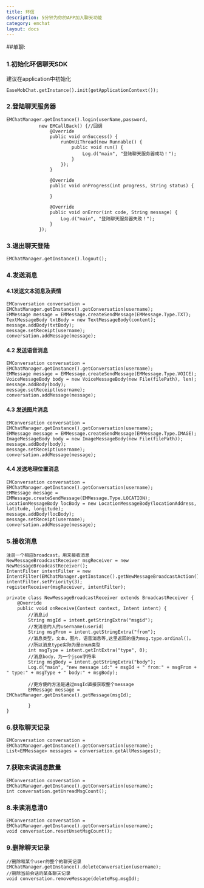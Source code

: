 ```yaml
---
title: 环信
description: 5分钟为你的APP加入聊天功能
category: emchat
layout: docs
---
```


##单聊:

### 1.初始化环信聊天SDK
建议在application中初始化

	EaseMobChat.getInstance().init(getApplicationContext());

### 2.登陆聊天服务器
    EMChatManager.getInstance().login(userName,password,
				new EMCallBack() {//回调
					@Override
					public void onSuccess() {
						runOnUiThread(new Runnable() {
							public void run() {
								Log.d("main", "登陆聊天服务器成功！");
							}
						});
					}

					@Override
					public void onProgress(int progress, String status) {

					}

					@Override
					public void onError(int code, String message) {
						Log.d("main", "登陆聊天服务器失败！");
					}
				});

### 3.退出聊天登陆
	EMChatManager.getInstance().logout();

### 4.发送消息 ###

#### 4.1发送文本消息及表情 ####


	EMConversation conversation = EMChatManager.getInstance().getConversation(username);
 	EMMessage message = EMMessage.createSendMessage(EMMessage.Type.TXT);
    TextMessageBody txtBody = new TextMessageBody(content);
    message.addBody(txtBody);
	message.setReceipt(username);
	conversation.addMessage(message);


#### 4.2 发送语音消息 ####

	EMConversation conversation = EMChatManager.getInstance().getConversation(username);
	EMMessage message = EMMessage.createSendMessage(EMMessage.Type.VOICE);
	VoiceMessageBody body = new VoiceMessageBody(new File(filePath), len);
    message.addBody(body);
	message.setReceipt(username);
	conversation.addMessage(message);


#### 4.3 发送图片消息 ####

	EMConversation conversation = EMChatManager.getInstance().getConversation(username);
	EMMessage message = EMMessage.createSendMessage(EMMessage.Type.IMAGE);
	ImageMessageBody body = new ImageMessageBody(new File(filePath));
    message.addBody(body);
	message.setReceipt(username);
	conversation.addMessage(message);


#### 4.4 发送地理位置消息 ####

	EMConversation conversation = EMChatManager.getInstance().getConversation(username);
	EMMessage message = EMMessage.createSendMessage(EMMessage.Type.LOCATION);
    LocationMessageBody locBody = new LocationMessageBody(locationAddress, latitude, longitude);
    message.addBody(locBody);
	message.setReceipt(username);
    conversation.addMessage(message);

### 5.接收消息 ###
	注册一个相应broadcast，用来接收消息
	NewMessageBroadcastReceiver msgReceiver = new NewMessageBroadcastReceiver();
	IntentFilter intentFilter = new IntentFilter(EMChatManager.getInstance().getNewMessageBroadcastAction());
    intentFilter.setPriority(3);
    registerReceiver(msgReceiver, intentFilter);
	
	private class NewMessageBroadcastReceiver extends BroadcastReceiver {
        @Override
        public void onReceive(Context context, Intent intent) {
            //消息id
			String msgId = intent.getStringExtra("msgid");
			//发消息的人的username(userid)
			String msgFrom = intent.getStringExtra("from");
			//消息类型，文本，图片，语音消息等,这里返回的值为msg.type.ordinal()。
			//所以消息type实际为是enum类型
			int msgType = intent.getIntExtra("type", 0);
			//消息body，为一个json字符串
			String msgBody = intent.getStringExtra("body");
			Log.d("main", "new message id:" + msgId + " from:" + msgFrom + " type:" + msgType + " body:" + msgBody);
			
			//更方便的方法是通过msgId直接获取整个message
            EMMessage message = EMChatManager.getInstance().getMessage(msgId);
                    
            }
    }

### 6.获取聊天记录 ###
	EMConversation conversation = EMChatManager.getInstance().getConversation(username);
	List<EMMessage> messages = conversation.getAllMessages();

### 7.获取未读消息数量 ###
	EMConversation conversation = EMChatManager.getInstance().getConversation(username);
	int conversation.getUnreadMsgCount();

### 8.未读消息清0 ###
	EMConversation conversation = EMChatManager.getInstance().getConversation(username);
	void conversation.resetUnsetMsgCount();

### 9.删除聊天记录 ###
    //删除和某个user的整个的聊天记录
    EMChatManager.getInstance().deleteConversation(username);
    //删除当前会话的某条聊天记录
    void conversation.removeMessage(deleteMsg.msgId);
	 

